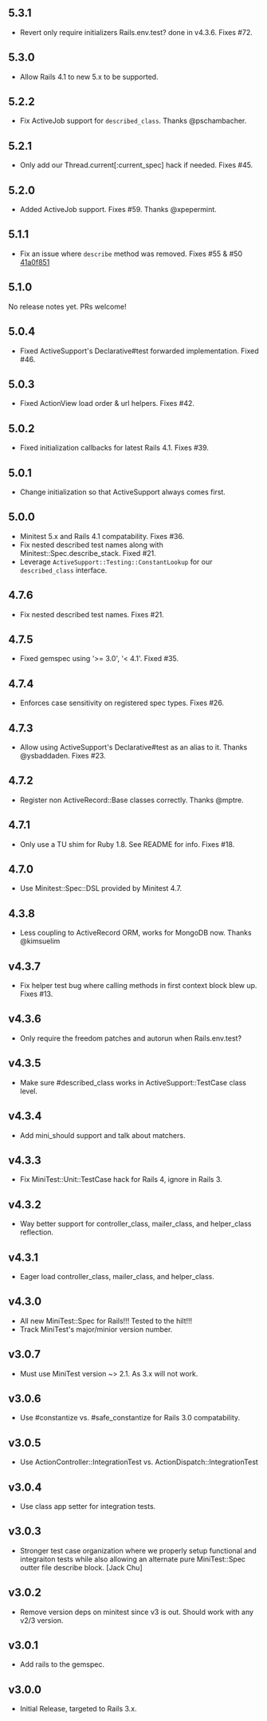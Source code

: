 ## 5.3.1

* Revert only require initializers Rails.env.test? done in v4.3.6. Fixes #72.

## 5.3.0

* Allow Rails 4.1 to new 5.x to be supported.

## 5.2.2

* Fix ActiveJob support for `described_class`. Thanks @pschambacher.

## 5.2.1

* Only add our Thread.current[:current_spec] hack if needed. Fixes #45.

## 5.2.0

* Added ActiveJob support. Fixes #59. Thanks @xpepermint.

## 5.1.1

* Fix an issue where `describe` method was removed. Fixes #55 & #50
  [41a0f851](https://github.com/metaskills/minitest-spec-rails/commit/41a0f851c8a290f59feb1cb8b20759f0e2a9697a)

## 5.1.0

No release notes yet. PRs welcome!

## 5.0.4

* Fixed ActiveSupport's Declarative#test forwarded implementation. Fixed #46.


## 5.0.3

* Fixed ActionView load order & url helpers. Fixes #42.


## 5.0.2

* Fixed initialization callbacks for latest Rails 4.1. Fixes #39.


## 5.0.1

* Change initialization so that ActiveSupport always comes first.


## 5.0.0

* Minitest 5.x and Rails 4.1 compatability. Fixes #36.
* Fix nested described test names along with Minitest::Spec.describe_stack. Fixed #21.
* Leverage `ActiveSupport::Testing::ConstantLookup` for our `described_class` interface.


## 4.7.6

* Fix nested described test names. Fixes #21.


## 4.7.5

* Fixed gemspec using '>= 3.0', '< 4.1'. Fixed #35.


## 4.7.4

* Enforces case sensitivity on registered spec types. Fixes #26.


## 4.7.3

* Allow using ActiveSupport's Declarative#test as an alias to it. Thanks @ysbaddaden. Fixes #23.


## 4.7.2

* Register non ActiveRecord::Base classes correctly. Thanks @mptre.


## 4.7.1

* Only use a TU shim for Ruby 1.8. See README for info. Fixes #18.


## 4.7.0

* Use Minitest::Spec::DSL provided by Minitest 4.7.


## 4.3.8

* Less coupling to ActiveRecord ORM, works for MongoDB now. Thanks @kimsuelim


## v4.3.7

* Fix helper test bug where calling methods in first context block blew up. Fixes #13.


## v4.3.6

* Only require the freedom patches and autorun when Rails.env.test?


## v4.3.5

* Make sure #described_class works in ActiveSupport::TestCase class level.


## v4.3.4

* Add mini_should support and talk about matchers.


## v4.3.3

* Fix MiniTest::Unit::TestCase hack for Rails 4, ignore in Rails 3.


## v4.3.2

* Way better support for controller_class, mailer_class, and helper_class reflection.


## v4.3.1

* Eager load controller_class, mailer_class, and helper_class.


## v4.3.0

* All new MiniTest::Spec for Rails!!! Tested to the hilt!!!
* Track MiniTest's major/minior version number.


## v3.0.7

* Must use MiniTest version ~> 2.1. As 3.x will not work.


## v3.0.6

* Use #constantize vs. #safe_constantize for Rails 3.0 compatability.


## v3.0.5

* Use ActionController::IntegrationTest vs. ActionDispatch::IntegrationTest


## v3.0.4

* Use class app setter for integration tests.


## v3.0.3

* Stronger test case organization where we properly setup functional and integraiton tests
  while also allowing an alternate pure MiniTest::Spec outter file describe block. [Jack Chu]


## v3.0.2

* Remove version deps on minitest since v3 is out. Should work with any v2/3 version.


## v3.0.1

* Add rails to the gemspec.

## v3.0.0

* Initial Release, targeted to Rails 3.x.

